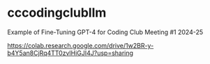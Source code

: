 # cccodingclubllm
Example of Fine-Tuning GPT-4 for Coding Club Meeting #1 2024-25

https://colab.research.google.com/drive/1w2BR-y-b4Y5an8CjRq4TT0zvlHiGJI4J?usp=sharing
